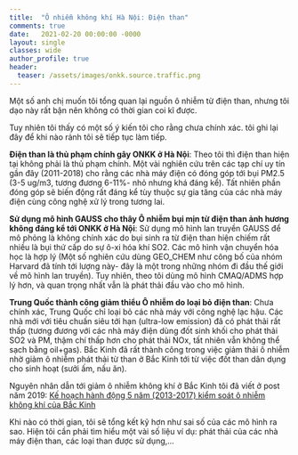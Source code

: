 ```yaml
---
title:  "Ô nhiễm không khí Hà Nội: Điện than"
comments: true
date:   2021-02-20 00:00:00 -0000
layout: single
classes: wide
author_profile: true
header:
  teaser: /assets/images/onkk.source.traffic.png
---
```


Một số anh chị muốn tôi tổng quan lại nguồn ô nhiễm từ điện than,
nhưng tôi dạo này rất bận nên không có thời gian coi kĩ được.

Tuy nhiên tôi thấy có một số ý kiến tôi cho rằng chưa chính xác. 
tôi ghi lại đây để khi nào rảnh tôi sẽ tiếp tục làm tiếp.

**Điện than là thủ phạm chính gây ONKK ở Hà Nội**: 
Theo tôi thì điện than hiện tại không phải là thủ phạm chính. 
Một vài nghiên cứu trên các tạp chí uy tín gần đây (2011-2018) cho rằng các nhà máy điện có đóng góp tới bụi PM2.5 (3-5 ug/m3, tương đương 6-11%- nhỏ nhưng khá đáng kể).
Tất nhiên phần đóng góp sẽ biến động rất đáng kể tùy thuộc sự gia tăng của các nhà máy điện cùng công nghệ xử lý trong tương lai.

**Sử dụng mô hình GAUSS cho thây Ô nhiễm bụi mịn từ điện than ảnh hương không đáng kể tới ONKK ở Hà Nội**: 
Sử dụng mô hình lan truyền GAUSS để mô phỏng là không chính xác do bụi sinh ra từ điện than hiện chiếm rất nhiều là bụi thứ cấp do sự ô-xi hóa khí SO2.
Các mô hình vận chuyển hóa học là hợp lý (Một số nghiên cứu dùng GEO_CHEM như công bố của nhóm Harvard đã tính tới lượng này- đây là một trong những nhóm đi đầu
thế giới về mô hình lan truyền). 
Tuy nhiên, theo tôi dùng mô hình CMAQ/ADMS hợp lý hơn, và quan trọng nhất vẫn là phát thải đầu vào cho mô hình. 

**Trung Quốc thành công giảm thiểu Ô nhiễm do loại bỏ điện than**:
Chưa chính xác, Trung Quốc chỉ loại bỏ các nhà máy với công nghệ lạc hậu. Các nhà mới với tiêu chuấn siêu tới hạn (ultra-low emission) đã có phát thải rất thấp 
(tương đương với các nhà máy điện dùng đốt sinh khối cho phát thải SO2 và PM, thậm chí thấp hơn cho phát thải NOx, tất nhiên vẫn không thể sạch bằng oil+gas).
Bắc Kinh đã rất thành công trong việc giảm thải ô nhiễm nhờ giảm ô nhiễm phát thải từ than ở Bắc Kinh tới từ việc đốt than dân dụng cho sinh hoạt (sưởi ấm, nấu ăn).

Nguyên nhân dẫn tới giảm ô nhiễm không khí ở Bắc Kinh tôi đã viết ở post năm 2019:
[Kế hoạch hành động 5 năm (2013-2017) kiểm soát ô nhiễm không khí của Bắc Kinh](https://tuanvvu.github.io/onkk/2019-10-14-onkk-bac-kinh/)

Khi nào có thời gian, tôi sẽ tổng kết kỹ hơn như sai số của các mô hình ra sao. 
Hiện tôi cần phải tìm hiểu một vài số liệu ví dụ: phát thải của các nhà máy điện than, các loại than được sử dụng,...


